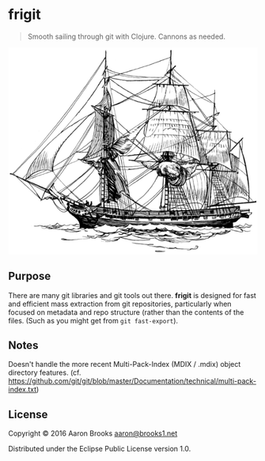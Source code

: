 # frigit

> Smooth sailing through git with Clojure. Cannons as needed.

![Public domain image of Frigate](doc/frigate.png)

## Purpose

There are many git libraries and git tools out there. **frigit** is designed
for fast and efficient mass extraction from git repositories, particularly when
focused on metadata and repo structure (rather than the contents of the files.
(Such as you might get from `git fast-export`).

## Notes

Doesn't handle the more recent Multi-Pack-Index (MDIX / .mdix) object directory
features.  (cf. https://github.com/git/git/blob/master/Documentation/technical/multi-pack-index.txt)

## License

Copyright © 2016 Aaron Brooks <aaron@brooks1.net>

Distributed under the Eclipse Public License version 1.0.
